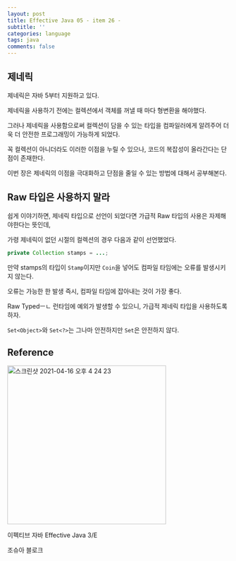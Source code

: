 ```yaml
---
layout: post
title: Effective Java 05 - item 26 -
subtitle: ''
categories: language
tags: java
comments: false
---
```


## 제네릭

제네릭은 자바 5부터 지원하고 있다.

제네릭을 사용하기 전에는 컬렉션에서 객체를 꺼낼 때 마다 형변환을 해야했다.

그러나 제네릭을 사용함으로써 컬렉션이 담을 수 있는 타입을 컴파일러에게 알려주어 더욱 더 안전한 프로그래밍이 가능하게 되었다.

꼭 컬렉션이 아니더라도 이러한 이점을 누릴 수 있으나, 코드의 복잡성이 올라간다는 단점이 존재한다.

이번 장은 제네릭의 이점을 극대화하고 단점을 줄일 수 있는 방법에 대해서 공부해본다.

## Raw 타입은 사용하지 말라

쉽게 이야기하면, 제네릭 타입으로 선언이 되었다면 가급적 Raw 타입의 사용은 자제해야한다는 뜻인데,

가령 제네릭이 없던 시절의 컬렉션의 경우 다음과 같이 선언했었다.

```java
private Collection stamps = ...;
```

만약 stamps의 타입이 `Stamp`이지만 `Coin`을 넣어도 컴파일 타임에는 오류를 발생시키지 않는다.

오류는 가능한 한 발생 즉시, 컴파일 타임에 잡아내는 것이 가장 좋다.

Raw Typedㅡㄴ 런타임에 예외가 발생할 수 있으니, 가급적 제네릭 타입을 사용하도록 하자.

`Set<Object>`와 `Set<?>`는 그나마 안전하지만 `Set`은 안전하지 않다.

## Reference

<img width="360" alt="스크린샷 2021-04-16 오후 4 24 23" src="https://user-images.githubusercontent.com/43809168/114987533-3e449400-9ed0-11eb-9b5f-a24f73b6f138.png">

이펙티브 자바 Effective Java 3/E

조슈아 블로크
